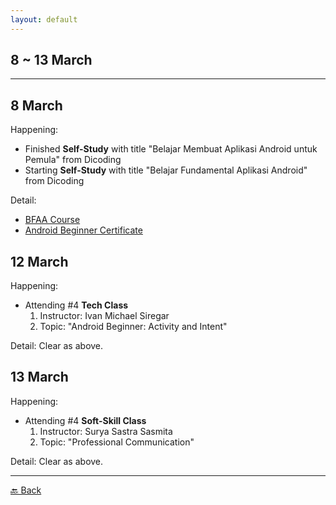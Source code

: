 ```yaml
---
layout: default
---
```


## 8 ~ 13 March
* * *

8 March
---
Happening:

- Finished **Self-Study** with title "Belajar Membuat Aplikasi Android untuk Pemula" from Dicoding
- Starting **Self-Study** with title "Belajar Fundamental Aplikasi Android" from Dicoding

Detail: 
- [BFAA Course](https://www.dicoding.com/academies/14)
- [Android Beginner Certificate](https://www.dicoding.com/certificates/L4PQM2ML4ZO1)

12 March
---
Happening:

- Attending #4 **Tech Class**
    1. Instructor: Ivan Michael Siregar
    1. Topic: "Android Beginner: Activity and Intent"
  
Detail: Clear as above.

13 March
---
Happening:

- Attending #4 **Soft-Skill Class**
    1. Instructor: Surya Sastra Sasmita
    1. Topic: "Professional Communication"
  
Detail: Clear as above.

* * *
[🔙 Back](./../)